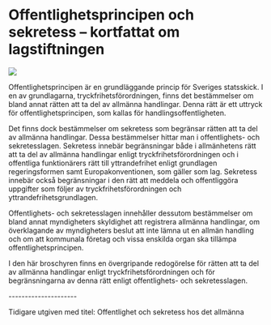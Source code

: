 # Offentlighetsprincipen och sekretess – kortfattat om lagstiftningen

![](/contentassets/243fe724fd9a41218886261ff999fc2a/oos-omslag.jpg?width=150&quality=85)

Offentlighetsprincipen är en grundläggande princip för Sveriges statsskick. I en av grundlagarna, tryckfrihetsförordningen, finns det bestämmelser om bland annat rätten att ta del av allmänna handlingar. Denna rätt är ett uttryck för offentlighetsprincipen, som kallas för handlingsoffentligheten.

Det finns dock bestämmelser om sekretess som begränsar rätten att ta del av allmänna handlingar. Dessa bestämmelser hittar man i offentlighets\- och sekretesslagen. Sekretess innebär begränsningar både i allmänhetens rätt att ta del av allmänna handlingar enligt tryckfrihetsförordningen och i offentliga funktionärers rätt till yttrandefrihet enligt grundlagen regeringsformen samt Europakonventionen, som gäller som lag. Sekretess innebär också begränsningar i den rätt att meddela och offentliggöra uppgifter som följer av tryckfrihetsförordningen och yttrandefrihetsgrundlagen.

Offentlighets\- och sekretesslagen innehåller dessutom bestämmelser om bland annat myndigheters skyldighet att registrera allmänna handlingar, om överklagande av myndigheters beslut att inte lämna ut en allmän handling och om att kommunala företag och vissa enskilda organ ska tillämpa offentlighetsprincipen.

I den här broschyren finns en övergripande redogörelse för rätten att ta del av allmänna handlingar enligt tryckfrihetsförordningen och för begränsningarna av denna rätt enligt offentlighets\- och sekretesslagen.



\-\-\-\-\-\-\-\-\-\-\-\-\-\-\-\-\-\-\-\-\-

Tidigare utgiven med titel: Offentlighet och sekretess hos det allmänna
